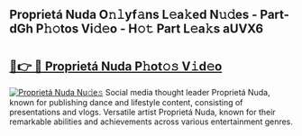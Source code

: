## Proprietá Nuda O𝚗𝚕yf𝚊ns L𝚎a𝚔ed N𝚞𝚍es - Part-dGh P𝚑𝚘tos Vi𝚍𝚎o - H𝚘𝚝 Part L𝚎a𝚔s aUVX6

# <h2><a href="http://kfe5ff.oniu.top/?m=Propriet%c3%a1+Nuda">🔗👉 🔴 Proprietá Nuda P𝚑ot𝚘𝚜 V𝚒d𝚎o</a></h2>

[![Proprietá Nuda Nu𝚍e𝚜](https://i.imgur.com/0qMVB7G.gif)](http://kfe5ff.oniu.top/?m=Propriet%c3%a1+Nuda)
Social media thought leader Proprietá Nuda, known for publishing dance and lifestyle content, consisting of presentations and vlogs. Versatile artist Proprietá Nuda, known for their remarkable abilities and achievements across various entertainment genres.  
